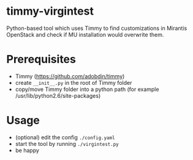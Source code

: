# timmy-virgintest
Python-based tool which uses Timmy to find customizations in Mirantis OpenStack and check if MU installation would overwrite them.

# Prerequisites
- Timmy (https://github.com/adobdin/timmy)
- create `__init__.py` in the root of Timmy folder
- copy/move Timmy folder into a python path (for example /usr/lib/python2.6/site-packages)

# Usage 
- (optional) edit the config `./config.yaml`
- start the tool by running `./virgintest.py`
- be happy

